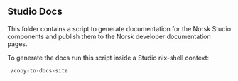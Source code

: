## Studio Docs
This folder contains a script to generate documentation for the Norsk Studio components and publish them to the Norsk developer documentation pages. 

To generate the docs run this script inside a Studio nix-shell context:

```bash
./copy-to-docs-site
```
